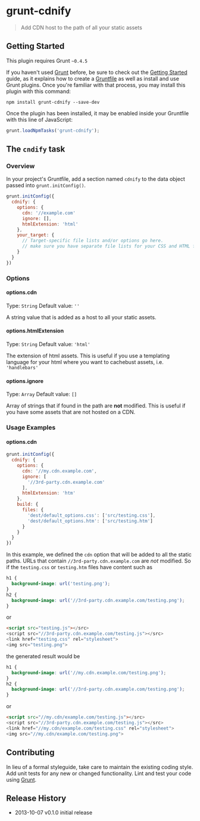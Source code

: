 # grunt-cdnify

> Add CDN host to the path of all your static assets

## Getting Started
This plugin requires Grunt `~0.4.5`

If you haven't used [Grunt](http://gruntjs.com/) before, be sure to check out the [Getting Started](http://gruntjs.com/getting-started) guide, as it explains how to create a [Gruntfile](http://gruntjs.com/sample-gruntfile) as well as install and use Grunt plugins. Once you're familiar with that process, you may install this plugin with this command:

```shell
npm install grunt-cdnify --save-dev
```

Once the plugin has been installed, it may be enabled inside your Gruntfile with this line of JavaScript:

```js
grunt.loadNpmTasks('grunt-cdnify');
```

## The `cndify` task

### Overview
In your project's Gruntfile, add a section named `cdnify` to the data object passed into `grunt.initConfig()`.

```js
grunt.initConfig({
  cdnify: {
    options: {
      cdn: '//example.com'
      ignore: [],
      htmlExtension: 'html'
    },
    your_target: {
      // Target-specific file lists and/or options go here.
      // make sure you have separate file lists for your CSS and HTML files
    }
  }
})
```

### Options

#### options.cdn
Type: `String`
Default value: `''`

A string value that is added as a host to all your static assets.

#### options.htmlExtension
Type: `String`
Default value: `'html'`

The extension of html assets. This is useful if you use a templating language
for your html where you want to cachebust assets, i.e. `'handlebars'`

#### options.ignore
Type: `Array`
Default value: `[]`

Array of strings that if found in the path are **not** modified. This is useful if
you have some assets that are not hosted on a CDN.

### Usage Examples

#### options.cdn
```js
grunt.initConfig({
  cdnify: {
    options: {
      cdn: '//my.cdn.example.com',
      ignore: [
        '//3rd-party.cdn.example.com'
      ],
      htmlExtension: 'htm'
    },
    build: {
      files: {
        'dest/default_options.css': ['src/testing.css'],
        'dest/default_options.htm': ['src/testing.htm']
      }
    }
  }
})
```

In this example, we defined the `cdn` option that will be added to all the
static paths. URLs that contain `//3rd-party.cdn.example.com` are *not*
modified. So if the `testing.css` or `testing.htm` files have content such as 

```css
h1 {
  background-image: url('testing.png');
}
h2 {
  background-image: url('//3rd-party.cdn.example.com/testing.png');
}
```
or
```html
<script src="testing.js"></src>
<script src="//3rd-party.cdn.example.com/testing.js"></src>
<link href="testing.css" rel="stylesheet">
<img src="testing.png">
```
the generated result would be

```css
h1 {
  background-image: url('//my.cdn.example.com/testing.png');
}
h2 {
  background-image: url('//3rd-party.cdn.example.com/testing.png');
}
```
or
```html
<script src="//my.cdn/example.com/testing.js"></src>
<script src="//3rd-party.cdn.example.com/testing.js"></src>
<link href="//my.cdn/example.com/testing.css" rel="stylesheet">
<img src="//my.cdn/example.com/testing.png">
```


## Contributing
In lieu of a formal styleguide, take care to maintain the existing coding style. Add unit tests for any new or changed functionality. Lint and test your code using [Grunt](http://gruntjs.com/).

## Release History

 * 2013-10-07   v0.1.0   initial release
